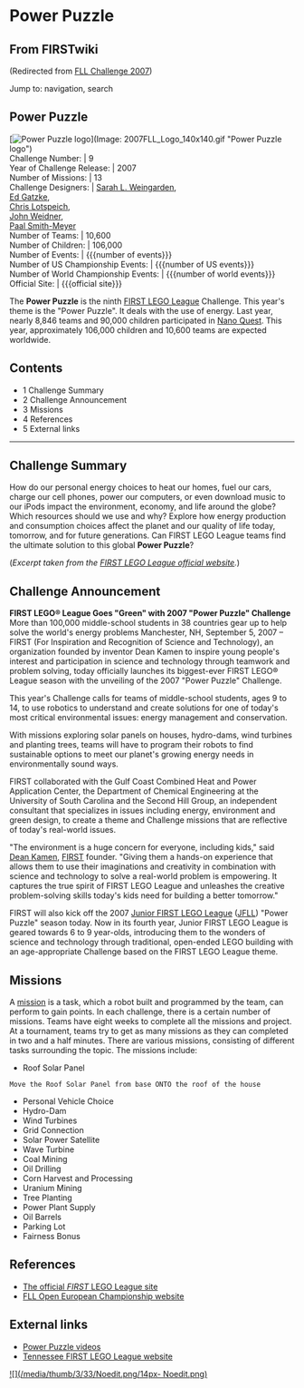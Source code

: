 # Power Puzzle

## From FIRSTwiki

(Redirected from [FLL Challenge 2007](/index.php?title=FLL_Challenge_2007&redirect=no "FLL Challenge 2007"))

Jump to: navigation, search

## Power Puzzle

[![Power Puzzle logo](/media/f/ff/2007FLL_Logo_140x140.gif)](Image:
2007FLL_Logo_140x140.gif "Power Puzzle logo")<br>
Challenge Number: | 9<br>
Year of Challenge Release: | 2007<br>
Number of Missions: | 13<br>
Challenge Designers: | [Sarah L. Weingarden](/index.php?title=Sarah_L._Weingarden&action=edit "Sarah L.
Weingarden"),<br>
[Ed Gatzke](/index.php?title=Ed_Gatzke&action=edit "Ed Gatzke"),<br>
[Chris Lotspeich](/index.php?title=Chris_Lotspeich&action=edit "Chris
Lotspeich"),<br>
[John Weidner](/index.php?title=John_Weidner&action=edit "John Weidner"),<br>
[Paal Smith-Meyer](/index.php?title=Paal_Smith-Meyer&action=edit "Paal Smith-
Meyer")<br>
Number of Teams: | 10,600<br>
Number of Children: | 106,000<br>
Number of Events: | {{{number of events}}}<br>
Number of US Championship Events: | {{{number of US events}}}<br>
Number of World Championship Events: | {{{number of world events}}}<br>
Official Site: | {{{official site}}}

The **Power Puzzle** is the ninth [FIRST LEGO League](FIRST_LEGO_League "FIRST LEGO League") Challenge. This year's theme is the "Power Puzzle". It deals with the use of energy. Last year, nearly 8,846 teams and 90,000 children participated in [Nano Quest](Nano_Quest "Nano Quest"). This year, approximately 106,000 children and 10,600 teams are expected worldwide.

## Contents

- 1 Challenge Summary
- 2 Challenge Announcement
- 3 Missions
- 4 References
- 5 External links

--------------------------------------------------------------------------------

## Challenge Summary

How do our personal energy choices to heat our homes, fuel our cars, charge our cell phones, power our computers, or even download music to our iPods impact the environment, economy, and life around the globe? Which resources should we use and why? Explore how energy production and consumption choices affect the planet and our quality of life today, tomorrow, and for future generations. Can FIRST LEGO League teams find the ultimate solution to this global **Power Puzzle**?

(_Excerpt taken from the [FIRST LEGO League official website](http://www.firstlegoleague.org/default.aspx?pid=70 "http://www.firstlegoleague.org/default.aspx?pid=70")._)

## Challenge Announcement

**FIRST LEGO® League Goes "Green" with 2007 "Power Puzzle" Challenge**<br>
More than 100,000 middle-school students in 38 countries gear up to help solve the world's energy problems Manchester, NH, September 5, 2007 – FIRST (For Inspiration and Recognition of Science and Technology), an organization founded by inventor Dean Kamen to inspire young people's interest and participation in science and technology through teamwork and problem solving, today officially launches its biggest-ever FIRST LEGO® League season with the unveiling of the 2007 "Power Puzzle" Challenge.

This year's Challenge calls for teams of middle-school students, ages 9 to 14, to use robotics to understand and create solutions for one of today's most critical environmental issues: energy management and conservation.

With missions exploring solar panels on houses, hydro-dams, wind turbines and planting trees, teams will have to program their robots to find sustainable options to meet our planet's growing energy needs in environmentally sound ways.

FIRST collaborated with the Gulf Coast Combined Heat and Power Application Center, the Department of Chemical Engineering at the University of South Carolina and the Second Hill Group, an independent consultant that specializes in issues including energy, environment and green design, to create a theme and Challenge missions that are reflective of today's real-world issues.

"The environment is a huge concern for everyone, including kids," said [Dean Kamen](dean-kamen), [FIRST](first) founder. "Giving them a hands-on experience that allows them to use their imaginations and creativity in combination with science and technology to solve a real-world problem is empowering. It captures the true spirit of FIRST LEGO League and unleashes the creative problem-solving skills today's kids need for building a better tomorrow."

FIRST will also kick off the 2007 [Junior FIRST LEGO League](Junior_FIRST_LEGO_League "Junior FIRST LEGO League") ([JFLL](JFLL "JFLL")) "Power Puzzle" season today. Now in its fourth year, Junior FIRST LEGO League is geared towards 6 to 9 year-olds, introducing them to the wonders of science and technology through traditional, open-ended LEGO building with an age-appropriate Challenge based on the FIRST LEGO League theme.

## Missions

A [mission](Mission "Mission") is a task, which a robot built and programmed by the team, can perform to gain points. In each challenge, there is a certain number of missions. Teams have eight weeks to complete all the missions and project. At a tournament, teams try to get as many missions as they can completed in two and a half minutes. There are various missions, consisting of different tasks surrounding the topic. The missions include:

- Roof Solar Panel

```
Move the Roof Solar Panel from base ONTO the roof of the house 
```

- Personal Vehicle Choice
- Hydro-Dam
- Wind Turbines
- Grid Connection
- Solar Power Satellite
- Wave Turbine
- Coal Mining
- Oil Drilling
- Corn Harvest and Processing
- Uranium Mining
- Tree Planting
- Power Plant Supply
- Oil Barrels
- Parking Lot
- Fairness Bonus

## References

- [The official _FIRST_ LEGO League site](http://www.firstlegoleague.org "http://www.firstlegoleague.org")
- [FLL Open European Championship website](http://www.flloec.org/ "http://www.flloec.org/")

## External links

- [Power Puzzle videos](http://webstreamer3.doit.wisc.edu/lego/ "http://webstreamer3.doit.wisc.edu/lego/")
- [Tennessee FIRST LEGO League website](http://www.tennfll.org/ "http://www.tennfll.org/")

[![](/media/thumb/3/33/Noedit.png/14px-
Noedit.png)](Image:Noedit.png)
